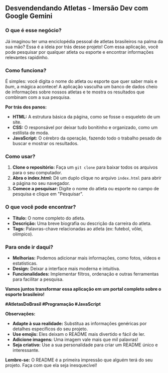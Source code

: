 ## Desvendendando Atletas - Imersão Dev com Google Gemini

### **O que é esse negócio?**

Já imaginou ter uma enciclopédia pessoal de atletas brasileiros na palma da sua mão?  Essa é a ideia por trás desse projeto! Com essa aplicação, você pode pesquisar por qualquer atleta ou esporte e encontrar informações relevantes rapidinho. 

### **Como funciona?**

É simples: você digita o nome do atleta ou esporte que quer saber mais e *bum*, a mágica acontece! A aplicação vasculha um banco de dados cheio de informações sobre nossos atletas e te mostra os resultados que combinam com a sua pesquisa.

**Por trás dos panos:**

* **HTML:** A estrutura básica da página, como se fosse o esqueleto de um site.
* **CSS:** O responsável por deixar tudo bonitinho e organizado, como um estilista de moda.
* **JavaScript:** O cérebro da operação, fazendo todo o trabalho pesado de buscar e mostrar os resultados.

### **Como usar?**

1. **Clone o repositório:** Faça um `git clone` para baixar todos os arquivos para o seu computador.
2. **Abra o index.html:** Dê um duplo clique no arquivo `index.html` para abrir a página no seu navegador.
3. **Comece a pesquisar:** Digite o nome do atleta ou esporte no campo de pesquisa e clique em "Pesquisar".

### **O que você pode encontrar?**

* **Título:** O nome completo do atleta.
* **Descrição:** Uma breve biografia ou descrição da carreira do atleta.
* **Tags:** Palavras-chave relacionadas ao atleta (ex: futebol, vôlei, olímpico).

### **Para onde ir daqui?**

* **Melhorias:** Podemos adicionar mais informações, como fotos, vídeos e estatísticas.
* **Design:** Deixar a interface mais moderna e intuitiva.
* **Funcionalidades:** Implementar filtros, ordenação e outras ferramentas para facilitar a pesquisa.

**Vamos juntos transformar essa aplicação em um portal completo sobre o esporte brasileiro!** 

**#AtletasDoBrasil #Programação #JavaScript**

**Observações:**

* **Adapte à sua realidade:** Substitua as informações genéricas por detalhes específicos do seu projeto.
* **Use emojis:** Eles deixam o README mais divertido e fácil de ler.
* **Adicione imagens:** Uma imagem vale mais que mil palavras!
* **Seja criativo:** Use a sua personalidade para criar um README único e interessante.

**Lembre-se:** O README é a primeira impressão que alguém terá do seu projeto. Faça com que ela seja inesquecível!
